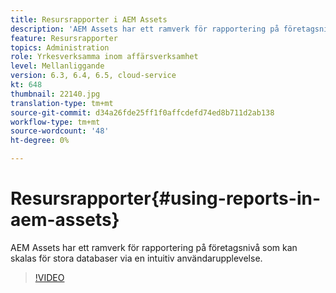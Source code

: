 ```yaml
---
title: Resursrapporter i AEM Assets
description: 'AEM Assets har ett ramverk för rapportering på företagsnivå som kan skalas för stora databaser via en intuitiv användarupplevelse. '
feature: Resursrapporter
topics: Administration
role: Yrkesverksamma inom affärsverksamhet
level: Mellanliggande
version: 6.3, 6.4, 6.5, cloud-service
kt: 648
thumbnail: 22140.jpg
translation-type: tm+mt
source-git-commit: d34a26fde25ff1f0affcdefd74ed8b711d2ab138
workflow-type: tm+mt
source-wordcount: '48'
ht-degree: 0%

---
```



# Resursrapporter{#using-reports-in-aem-assets}

AEM Assets har ett ramverk för rapportering på företagsnivå som kan skalas för stora databaser via en intuitiv användarupplevelse.

>[!VIDEO](https://video.tv.adobe.com/v/22140/?quality=12&learn=on)

